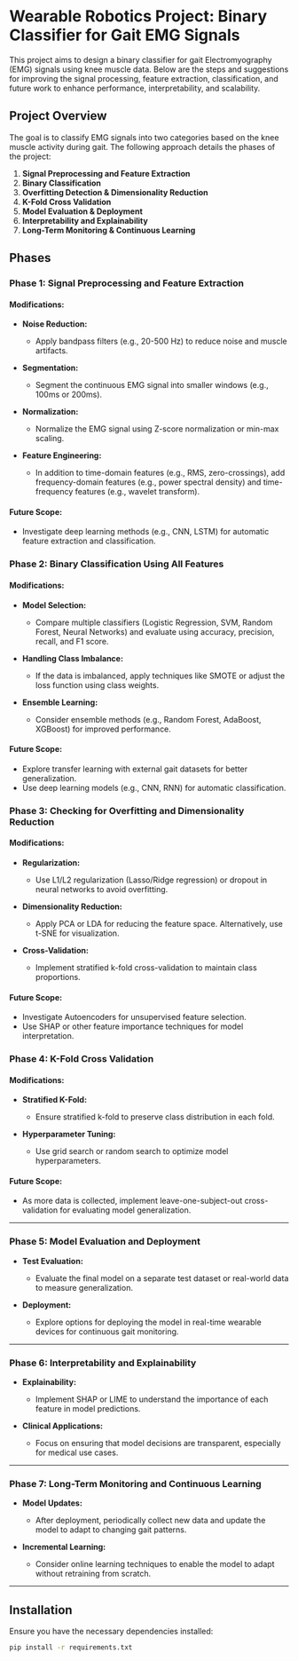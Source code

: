 # Wearable Robotics Project: Binary Classifier for Gait EMG Signals

This project aims to design a binary classifier for gait Electromyography (EMG) signals using knee muscle data. Below are the steps and suggestions for improving the signal processing, feature extraction, classification, and future work to enhance performance, interpretability, and scalability.

## Project Overview

The goal is to classify EMG signals into two categories based on the knee muscle activity during gait. The following approach details the phases of the project:

1. **Signal Preprocessing and Feature Extraction**
2. **Binary Classification**
3. **Overfitting Detection & Dimensionality Reduction**
4. **K-Fold Cross Validation**
5. **Model Evaluation & Deployment**
6. **Interpretability and Explainability**
7. **Long-Term Monitoring & Continuous Learning**

## Phases

### Phase 1: Signal Preprocessing and Feature Extraction

#### Modifications:

- **Noise Reduction:** 
  - Apply bandpass filters (e.g., 20-500 Hz) to reduce noise and muscle artifacts.
  
- **Segmentation:** 
  - Segment the continuous EMG signal into smaller windows (e.g., 100ms or 200ms).

- **Normalization:** 
  - Normalize the EMG signal using Z-score normalization or min-max scaling.

- **Feature Engineering:** 
  - In addition to time-domain features (e.g., RMS, zero-crossings), add frequency-domain features (e.g., power spectral density) and time-frequency features (e.g., wavelet transform).

#### Future Scope:
- Investigate deep learning methods (e.g., CNN, LSTM) for automatic feature extraction and classification.

### Phase 2: Binary Classification Using All Features

#### Modifications:

- **Model Selection:** 
  - Compare multiple classifiers (Logistic Regression, SVM, Random Forest, Neural Networks) and evaluate using accuracy, precision, recall, and F1 score.

- **Handling Class Imbalance:** 
  - If the data is imbalanced, apply techniques like SMOTE or adjust the loss function using class weights.

- **Ensemble Learning:** 
  - Consider ensemble methods (e.g., Random Forest, AdaBoost, XGBoost) for improved performance.

#### Future Scope:
- Explore transfer learning with external gait datasets for better generalization.
- Use deep learning models (e.g., CNN, RNN) for automatic classification.

### Phase 3: Checking for Overfitting and Dimensionality Reduction

#### Modifications:

- **Regularization:** 
  - Use L1/L2 regularization (Lasso/Ridge regression) or dropout in neural networks to avoid overfitting.

- **Dimensionality Reduction:** 
  - Apply PCA or LDA for reducing the feature space. Alternatively, use t-SNE for visualization.

- **Cross-Validation:** 
  - Implement stratified k-fold cross-validation to maintain class proportions.

#### Future Scope:
- Investigate Autoencoders for unsupervised feature selection.
- Use SHAP or other feature importance techniques for model interpretation.

### Phase 4: K-Fold Cross Validation

#### Modifications:

- **Stratified K-Fold:** 
  - Ensure stratified k-fold to preserve class distribution in each fold.

- **Hyperparameter Tuning:** 
  - Use grid search or random search to optimize model hyperparameters.

#### Future Scope:
- As more data is collected, implement leave-one-subject-out cross-validation for evaluating model generalization.

---

### Phase 5: Model Evaluation and Deployment

- **Test Evaluation:** 
  - Evaluate the final model on a separate test dataset or real-world data to measure generalization.

- **Deployment:** 
  - Explore options for deploying the model in real-time wearable devices for continuous gait monitoring.

---

### Phase 6: Interpretability and Explainability

- **Explainability:** 
  - Implement SHAP or LIME to understand the importance of each feature in model predictions.

- **Clinical Applications:** 
  - Focus on ensuring that model decisions are transparent, especially for medical use cases.

---

### Phase 7: Long-Term Monitoring and Continuous Learning

- **Model Updates:** 
  - After deployment, periodically collect new data and update the model to adapt to changing gait patterns.

- **Incremental Learning:** 
  - Consider online learning techniques to enable the model to adapt without retraining from scratch.

---

## Installation

Ensure you have the necessary dependencies installed:

```bash
pip install -r requirements.txt
